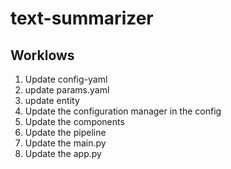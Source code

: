 # text-summarizer

## Worklows

1. Update config-yaml
2. update params.yaml
3. update entity
4. Update the configuration manager in the config
5. Update the components
6. Update the pipeline
7. Update the main.py
8. Update the app.py